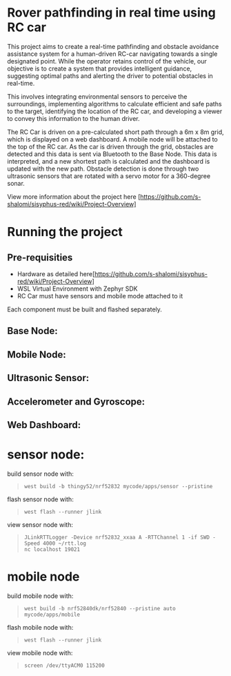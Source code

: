 # Rover pathfinding in real time using RC car
This project aims to create a real-time pathfinding and obstacle avoidance assistance system for a human-driven RC-car navigating towards a single designated point. While the operator retains control of the vehicle, our objective is to create a system that provides intelligent guidance, suggesting optimal paths and alerting the driver to potential obstacles in real-time.

This involves integrating environmental sensors to perceive the surroundings, implementing algorithms to calculate efficient and safe paths to the target, identifying the location of the RC car, and developing a viewer to convey this information to the human driver.

The RC Car is driven on a pre-calculated short path through a 6m x 8m grid, which is displayed on a web dashboard. A mobile node will be attached to the top of the RC car. As the car is driven through the grid, obstacles are detected and this data is sent via Bluetooth to the Base Node. This data is interpreted, and a new shortest path is calculated and the dashboard is updated with the new path. Obstacle detection is done through two ultrasonic sensors that are rotated with a servo motor for a 360-degree sonar.

View more information about the project here [https://github.com/s-shalomi/sisyphus-red/wiki/Project-Overview]

# Running the project
## Pre-requisities
- Hardware as detailed here[https://github.com/s-shalomi/sisyphus-red/wiki/Project-Overview]
- WSL Virtual Environment with Zephyr SDK
- RC Car must have sensors and mobile mode attached to it

Each component must be built and flashed separately.

## Base Node:

## Mobile Node:

## Ultrasonic Sensor:

## Accelerometer and Gyroscope:

## Web Dashboard:


# sensor node: 
build sensor node with:  
> ```west build -b thingy52/nrf52832 mycode/apps/sensor --pristine```  

flash sensor node with:  
> ```west flash --runner jlink```  

view sensor node with:  
> ```JLinkRTTLogger -Device nrf52832_xxaa A -RTTChannel 1 -if SWD -Speed 4000 ~/rtt.log```  
> ```nc localhost 19021```  

# mobile node
build mobile node with:  
>  ```west build -b nrf52840dk/nrf52840 --pristine auto mycode/apps/mobile```  

flash mobile node with:  
> ```west flash --runner jlink```  

view mobile node with:  
> ```screen /dev/ttyACM0 115200```  
